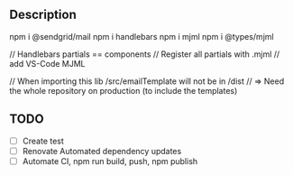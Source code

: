 ## Description

npm i @sendgrid/mail
npm i handlebars
npm i mjml
npm i @types/mjml

// Handlebars partials == components
// Register all partials  with .mjml
// add VS-Code MJML

// When importing this lib /src/emailTemplate will not be in /dist
// => Need the whole repository on production (to include the templates)

## TODO
- [ ] Create test
- [ ] Renovate Automated dependency updates
- [ ] Automate CI, npm run build, push, npm publish